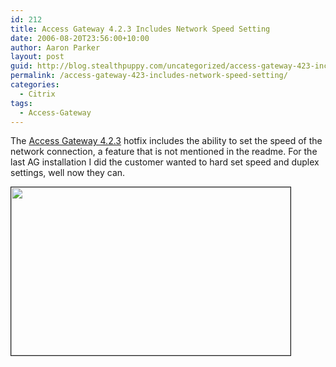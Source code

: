 ```yaml
---
id: 212
title: Access Gateway 4.2.3 Includes Network Speed Setting
date: 2006-08-20T23:56:00+10:00
author: Aaron Parker
layout: post
guid: http://blog.stealthpuppy.com/uncategorized/access-gateway-423-includes-network-speed-setting
permalink: /access-gateway-423-includes-network-speed-setting/
categories:
  - Citrix
tags:
  - Access-Gateway
---
```

The [Access Gateway 4.2.3](http://support.citrix.com/article/CTX108902) hotfix includes the ability to set the speed of the network connection, a feature that is not mentioned in the readme. For the last AG installation I did the customer wanted to hard set speed and duplex settings, well now they can.

<img border="1" width="447" src="http://stealthpuppy.com/wp-content/uploads/2006/08/1000.14.26.AccessGateway.png" height="269" style="width: 447px; height: 269px" />